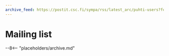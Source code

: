 ```yaml
---
archive_feed: https://postit.csc.fi/sympa/rss/latest_arc/puhti-users?for=365
---
```


# Mailing list

--8<-- "placeholders/archive.md"
